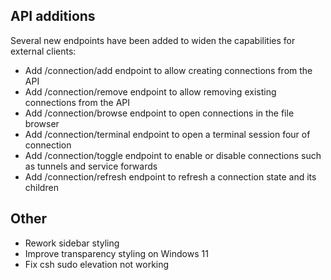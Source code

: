 ## API additions

Several new endpoints have been added to widen the capabilities for external clients:

- Add /connection/add endpoint to allow creating connections from the API
- Add /connection/remove endpoint to allow removing existing connections from the API
- Add /connection/browse endpoint to open connections in the file browser
- Add /connection/terminal endpoint to open a terminal session four of connection
- Add /connection/toggle endpoint to enable or disable connections such as tunnels and service forwards
- Add /connection/refresh endpoint to refresh a connection state and its children

## Other

- Rework sidebar styling
- Improve transparency styling on Windows 11
- Fix csh sudo elevation not working